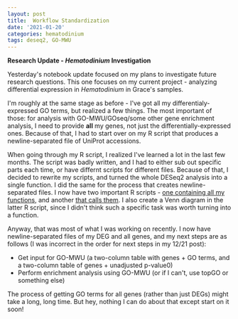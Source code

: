 ```yaml
---
layout: post
title:  Workflow Standardization
date: '2021-01-20'
categories: hematodinium
tags: deseq2, GO-MWU
---
```


**Research Update - _Hematodinium_ Investigation**

Yesterday's notebook update focused on my plans to investigate future research questions. This one focuses on my current project - analyzing differential expression in _Hematodinium_ in Grace's samples. 

I'm roughly at the same stage as before - I've got all my differentialy-expressed GO terms, but realized a few things. The most important of those: for analysis with GO-MWU/GOseq/some other gene enrichment analysis, I need to provide **all** my genes, not just the differentially-expressed ones. Because of that, I had to start over on my R script that produces a newline-separated file of UniProt accessions. 

When going through my R script, I realized I've learned a lot in the last few months. The script was badly written, and I had to either sub out specific parts each time, or have differnt scripts for different files. Because of that, I decided to rewrite my scripts, and turned the whole DESeq2 analysis into a single function. I did the same for the process that creates newline-separated files. I now have two important R scripts - [one containing all my functions](https://github.com/afcoyle/hemat_bairdii_transcriptome/blob/main/scripts/hematodinium_analysis_functions.R), and another [that calls them](https://github.com/afcoyle/hemat_bairdii_transcriptome/blob/main/scripts/02_kallisto_to_deseq_to_accessionIDs.Rmd). I also create a Venn diagram in the latter R script, since I didn't think such a specific task was worth turning into a function.

Anyway, that was most of what I was working on recently. I now have newline-separated files of my DEG and all genes, and my next steps are as follows (I was incorrect in the order for next steps in my 12/21 post):

- Get input for GO-MWU (a two-column table with genes + GO terms, and a two-column table of genes + unadjusted p-value0)
- Perform enrichment analysis using GO-MWU (or if I can't, use topGO or something else)

The process of getting GO terms for all genes (rather than just DEGs) might take a long, long time. But hey, nothing I can do about that except start on it soon!



